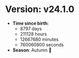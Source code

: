 # Version: v24.1.0
- **Time since birth**:
  - 8797 days
  - 211128 hours
  - 12667680 minutes
  - 760060800 seconds
- **Season**: Autumn 🍁
